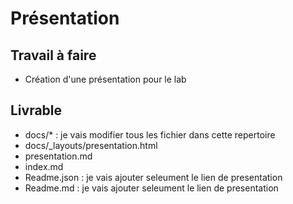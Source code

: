 # Présentation

## Travail à faire

- Création d'une présentation pour le lab

## Livrable

- docs/* : je vais modifier tous les fichier dans cette repertoire
- docs/_layouts/presentation.html
- presentation.md
- index.md
- Readme.json : je vais ajouter seleument le lien de presentation
- Readme.md  : je vais ajouter seleument le lien de presentation